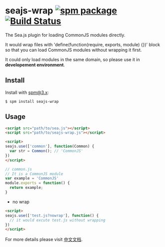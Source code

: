 seajs-wrap [![spm package](http://spmjs.io/badge/seajs-wrap)](http://spmjs.io/package/seajs-wrap) [![Build Status](https://secure.travis-ci.org/seajs/seajs-wrap.png?branch=master)](https://travis-ci.org/seajs/seajs-wrap)
==========

The Sea.js plugin for loading CommonJS modules directly.

It would wrap files with 'define(function(require, exports, module) {})' block so that you can load CommonJS modules without wrapping it first.

It could only load modules in the same domain, so please use it in **developement environment**.

Install
-------

Install with [spm@3.x](http://spmjs.io):

    $ spm install seajs-wrap


Usage
-----

```html
<script src="path/to/sea.js"></script>
<script src="path/to/seajs-wrap.js"></script>

<script>
seajs.use(['common'], function(Common) {
  var str = Common(); // 'CommonJS'
})
</script>
```

```js
// common.js
// It is a CommonJS module
var example = 'CommonJS'
module.exports = function() {
  return example;
}
```

- no wrap

```html
<script>
seajs.use(['test.js?nowrap'], function() {
  // it would excute test.js without wrapping
})
</script>
```

For more details please visit [中文文档](https://github.com/seajs/seajs-wrap/issues/1).
